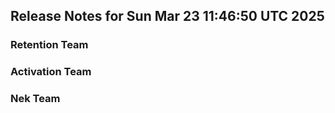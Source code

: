 ## Release Notes for Sun Mar 23 11:46:50 UTC 2025
### Retention Team
### Activation Team
### Nek Team
